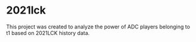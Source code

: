 # 2021lck
This project was created to analyze the power of ADC players belonging to t1 based on 2021LCK history data.
